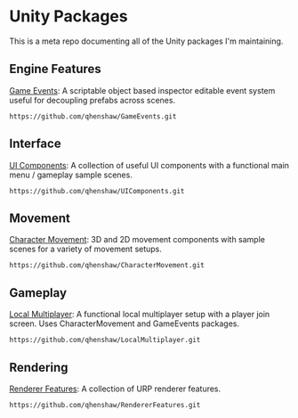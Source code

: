 # Unity Packages
This is a meta repo documenting all of the Unity packages I'm maintaining.

## Engine Features
[Game Events](https://github.com/qhenshaw/GameEvents): A scriptable object based inspector editable event system useful for decoupling prefabs across scenes.
```
https://github.com/qhenshaw/GameEvents.git
```

## Interface
[UI Components](https://github.com/qhenshaw/UIComponents): A collection of useful UI components with a functional main menu / gameplay sample scenes.
```
https://github.com/qhenshaw/UIComponents.git
```

## Movement
[Character Movement](https://github.com/qhenshaw/CharacterMovement): 3D and 2D movement components with sample scenes for a variety of movement setups.
```
https://github.com/qhenshaw/CharacterMovement.git
```

## Gameplay
[Local Multiplayer](https://github.com/qhenshaw/LocalMultiplayer): A functional local multiplayer setup with a player join screen. Uses CharacterMovement and GameEvents packages.
```
https://github.com/qhenshaw/LocalMultiplayer.git
```

## Rendering
[Renderer Features](https://github.com/qhenshaw/RendererFeatures): A collection of URP renderer features.
```
https://github.com/qhenshaw/RendererFeatures.git
```
